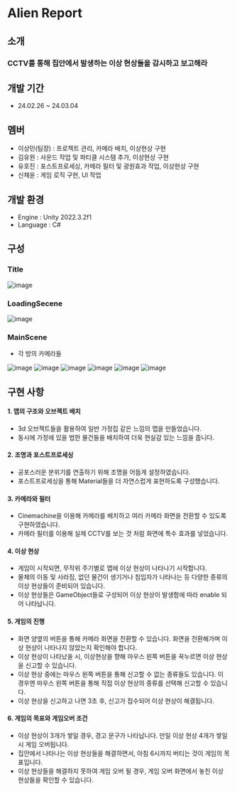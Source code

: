# Alien Report


## 소개
### CCTV를 통해 집안에서 발생하는 이상 현상들을 감시하고 보고해라 

## 개발 기간
- 24.02.26 ~ 24.03.04

## 멤버
- 이상민(팀장) : 프로젝트 관리, 카메라 배치, 이상현상 구현
- 김유원 : 사운드 작업 및 파티클 시스템 추가, 이상현상 구현
- 유호진 : 포스트프로세싱, 카메라 필터 및 광원효과 작업, 이상현상 구현
- 신채윤 : 게임 로직 구현, UI 작업

## 개발 환경
- Engine : Unity 2022.3.2f1
- Language : C#

## 구성
### Title
![image](https://github.com/SPRT-UNITY/Anomaly/assets/37549333/26eb49df-c1ea-48d6-be47-c05b92b12278)

### LoadingSecene
![image](https://github.com/SPRT-UNITY/Anomaly/assets/37549333/0eced67a-cf67-441c-a9d0-50fe39aa294b)

### MainScene
- 각 방의 카메라들

![image](https://github.com/SPRT-UNITY/Anomaly/assets/37549333/5948b7f4-9958-4b0f-8fb1-38362839f761)
![image](https://github.com/SPRT-UNITY/Anomaly/assets/37549333/c27274b5-15ad-4e11-954f-645d04208dea)
![image](https://github.com/SPRT-UNITY/Anomaly/assets/37549333/0cb5bb7d-b5ea-4ac6-b50c-cb0535281887)
![image](https://github.com/SPRT-UNITY/Anomaly/assets/37549333/177bef9b-d832-40ca-b3bc-99d76f091325)
![image](https://github.com/SPRT-UNITY/Anomaly/assets/37549333/5cbbac7e-16ec-4e07-9539-d7abaf09a646)
![image](https://github.com/SPRT-UNITY/Anomaly/assets/37549333/2473455c-4115-4e0b-85ad-47bfcbed9cba)

## 구현 사항
#### 1. 맵의 구조와 오브젝트 배치
 - 3d 오브젝트들을 활용하여 일반 가정집 같은 느낌의 맵을 만들었습니다.
 - 동시에 가정에 있을 법한 물건들을 배치하여 더욱 현실감 있는 느낌을 줍니다.

#### 2. 조명과 포스트프로세싱
 - 공포스러운 분위기를 연출하기 위해 조명을 어둡게 설정하였습니다.
 - 포스트프로세싱을 통해 Material들을 더 자연스럽게 표현하도록 구성했습니다.

#### 3. 카메라와 필터
 - Cinemachine을 이용해 카메라를 배치하고 여러 카메라 화면을 전환할 수 있도록 구현하였습니다.
 - 카메라 필터를 이용해 실제 CCTV를 보는 것 처럼 화면에 특수 효과를 넣었습니다.

#### 4. 이상 현상
 - 게임이 시작되면, 무작위 주기별로 맵에 이상 현상이 나타나기 시작합니다.
 - 물체의 이동 및 사라짐, 없던 물건이 생기거나 침입자가 나타나는 등 다양한 종류의 이상 현상들이 준비되어 있습니다.
 - 이상 현상들은 GameObject들로 구성되어 이상 현상이 발생함에 따라 enable 되어 나타납니다.

#### 5. 게임의 진행
 - 화면 양옆의 버튼을 통해 카메라 화면을 전환할 수 있습니다. 화면을 전환해가며 이상 현상이 나타나지 않았는지 확인해야 합니다.
 - 이상 현상이 나타났을 시, 이상현상을 향해 마우스 왼쪽 버튼을 꾹누르면 이상 현상을 신고할 수 있습니다.
 - 이상 현상 중에는 마우스 왼쪽 버튼을 통해 신고할 수 없는 종류들도 있습니다. 이 경우엔 마우스 왼쪽 버튼을 통해 직접 이상 현상의 종류를 선택해 신고할 수 있습니다.
 - 이상 현상을 신고하고 나면 3초 후, 신고가 접수되어 이상 현상이 해결됩니다.

#### 6. 게임의 목표와 게임오버 조건
 - 이상 현상이 3개가 쌓일 경우, 경고 문구가 나타납니다. 만일 이상 현상 4개가 쌓일 시 게임 오버됩니다.
 - 집안에서 나타나는 이상 현상들을 해결하면서, 아침 6시까지 버티는 것이 게임의 목표입니다.
 - 이상 현상들을 해결하지 못하여 게임 오버 될 경우, 게임 오버 화면에서 놓친 이상 현상들을 확인할 수 있습니다.
